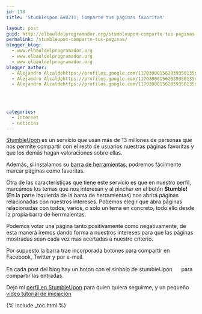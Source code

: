 ```yaml
---
id: 118
title: 'StumbleUpon &#8211; Comparte tus páginas favoritas'

layout: post
guid: http://elbauldelprogramador.org/stumbleupon-comparte-tus-paginas-favoritas/
permalink: /stumbleupon-comparte-tus-paginas/
blogger_blog:
  - www.elbauldelprogramador.org
  - www.elbauldelprogramador.org
  - www.elbauldelprogramador.org
blogger_author:
  - Alejandro Alcaldehttps://profiles.google.com/117030001562039350135noreply@blogger.com
  - Alejandro Alcaldehttps://profiles.google.com/117030001562039350135noreply@blogger.com
  - Alejandro Alcaldehttps://profiles.google.com/117030001562039350135noreply@blogger.com

  
  
  
categories:
  - internet
  - noticias
---
```

<a target="_blank" href="http://www.stumbleupon.com/">StumbleUpon</a> es un servício que usan más de 13 millones de personas que nos permite compartir con el resto de usuarios nuestras páginas favoritas y que los demás hagan valoraciones sobre ellas.

Además, si instalamos su <a target="_blank" href="http://www.stumbleupon.com/help/download_stumbleupon/">barra de herramientas</a>, podremos fácilmente marcar páginas como favoritas.

Otra de las características que tiene este servício es que en nuestro perfil, marcámos los temas que nos interesan y al pinchar en el botón **Stumble!** (En la parte izquierda de la barra de herramientas) nos abrirá páginas relacionadas con nuestros intereses. Podemos elegir que abra páginas relacionadas con todos, varios, o solo un tema en concreto, todo ello desde la propia barra de herrmaientas.  
  
<!--ad-->

  
Podemos votar una página tanto positivamente como negativamente, de esta manerá iremos dando forma a nuestros intereses para que las páginas mostradas sean cada vez mas acertadas a nuestro criterio.

Por supuesto la barra trae incorporada botones para compartir en Facebook, Twitter y por e-mail.

En cada post del blog hay un boton con el sinbolo de stumbleUpon <img border="0" height="16" width="16" src="http://cdn.stumble-upon.com/assets/img/stumble.png" /> para compartir las entradas.

Dejo mi <a target="_blank" href="http://www.stumbleupon.com/stumbler/algui91/">perfil en StumbleUpon</a> para quien quiera seguirme, y un pequeño <a target="_blank" href="http://www.stumbleupon.com/productdemo/">video tutorial de iniciación</a>



{% include _toc.html %}
